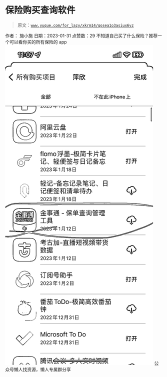 # 保险购买查询软件

> 原文：[`www.yuque.com/for_lazy/xkrm14/qosea1o3asiux6vz`](https://www.yuque.com/for_lazy/xkrm14/qosea1o3asiux6vz)

<ne-p id="u741cc6ba" data-lake-id="u741cc6ba"><ne-text id="u461aa677">作者： 施小施</ne-text></ne-p> <ne-p id="u1b6a15b2" data-lake-id="u1b6a15b2"><ne-text id="u3aaf7db7">日期：2023-01-31</ne-text></ne-p> <ne-p id="u1a18c982" data-lake-id="u1a18c982"><ne-text id="u055b1ab5">点赞数：</ne-text><ne-text id="ua74555a5" ne-bold="true">29</ne-text></ne-p> <ne-hole id="ucc195bca" data-lake-id="ucc195bca"><ne-card data-card-name="hr" data-card-type="block" id="OoM7c" data-event-boundary="card"><ne-p id="ub52318a5" data-lake-id="ub52318a5"><ne-text id="ueb173f3e">不知道自己买了什么保险？推荐一个可以看你买的所有保险的 app</ne-text></ne-p> <ne-p id="u09b68415" data-lake-id="u09b68415"><ne-card data-card-name="image" data-card-type="inline" id="Oox12" data-event-boundary="card">![](img/c61a9ea4607e30845036a216b9957211.png)</ne-card></ne-p> <ne-hole id="u086a7a0b" data-lake-id="u086a7a0b"><ne-card data-card-name="hr" data-card-type="block" id="pYDwm" data-event-boundary="card"><ne-p id="u32d00629" data-lake-id="u32d00629"><ne-text id="udd3e3fb9">公众号懒人找资源，懒人专属群分享</ne-text></ne-p></ne-card></ne-hole></ne-card></ne-hole>